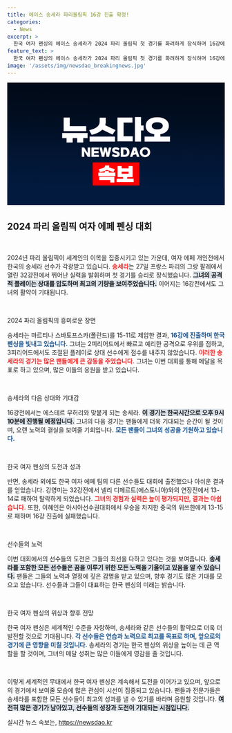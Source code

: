 ```yaml
---
title: 에이스 송세라 파리올림픽 16강 진출 확정!
categories:
  - News
excerpt: >
  한국 여자 펜싱의 에이스 송세라가 2024 파리 올림픽 첫 경기를 화려하게 장식하며 16강에 진출! 맞붙게 될 상대는 에스테르 무허리. 메달의 꿈을 향한 그녀의 도전을 응원하세요!
feature_text: >
  한국 여자 펜싱의 에이스 송세라가 2024 파리 올림픽 첫 경기를 화려하게 장식하며 16강에 진출! 맞붙게 될 상대는 에스테르 무허리. 메달의 꿈을 향한 그녀의 도전을 응원하세요!
image: '/assets/img/newsdao_breakingnews.jpg'
---
```


<p><img src="/assets/img/newsdao_breakingnews.jpg" alt="ontimetimes 속보" /></p>

<h2 data-ke-size="size26">2024 파리 올림픽 여자 에페 펜싱 대회</h2>

<p data-ke-size="size16">&nbsp;</p>

<p>2024년 파리 올림픽이 세계인의 이목을 집중시키고 있는 가운데, 여자 에페 개인전에서 한국의 송세라 선수가 각광받고 있습니다. <b><span style="color: #ee2323;">송세라</span></b>는 27일 프랑스 파리의 그랑 팔레에서 열린 32강전에서 뛰어난 실력을 발휘하며 첫 경기를 승리로 장식했습니다. <b><span style="background-color: #21538527;">그녀의 공격적 플레이는 상대를 압도하며 최고의 기량을 보여주었습니다.</span></b> 이어지는 16강전에서도 그녀의 활약이 기대됩니다.</p>

<p data-ke-size="size16">&nbsp;</p>

<p>2024 파리 올림픽의 흥미로운 장면</p>

<p>송세라는 마르티나 스바토프스카(폴란드)를 15-11로 제압한 결과, <b><span style="color: #1a5490;">16강에 진출하며 한국 펜싱을 빛내고 있습니다.</span></b> 그녀는 2피리어드에서 빠르고 예리한 공격으로 우위를 점하고, 3피리어드에서도 조절된 플레이로 상대 선수에게 점수를 내주지 않았습니다. <b><span style="color: #ee2323;">이러한 송세라의 경기는 많은 팬들에게 큰 감동을 주었습니다.</span></b> 그녀는 이번 대회를 통해 메달을 목표로 하고 있으며, 많은 이들의 응원을 받고 있습니다.</p>

<p data-ke-size="size16">&nbsp;</p>

<p>송세라의 다음 상대와 기대감</p>

<p>16강전에서는 에스테르 무허리와 맞붙게 되는 송세라. <b><span style="background-color: #21538527;">이 경기는 한국시간으로 오후 9시 10분에 진행될 예정입니다.</span></b> 그녀의 다음 경기는 팬들에게 더욱 기대되는 순간이 될 것이며, 오랜 노력의 결실을 보여줄 기회입니다. <b><span style="color: #1a5490;">모든 팬들이 그녀의 성공을 기원하고 있습니다.</span></b></p>

<p data-ke-size="size16">&nbsp;</p>

<p>한국 여자 펜싱의 도전과 성과</p>

<p>반면, 송세라 외에도 한국 여자 에페 팀의 다른 선수들도 대회에 출전했으나 아쉬운 결과를 얻었습니다. 강영미는 32강전에서 넬리 디페르트(에스토니아)와의 연장전에서 13-14로 패하여 탈락하게 되었습니다. <b><span style="color: #ee2323;">그녀의 경험과 실력은 높이 평가되지만, 결과는 아쉽습니다.</span></b> 또한, 이혜인은 아시아선수권대회에서 우승을 차지한 중국의 위쓰한에게 13-15로 패하며 16강 진출에 실패했습니다.</p>

<p data-ke-size="size16">&nbsp;</p>

<p>선수들의 노력</p>

<p>이번 대회에서의 선수들의 도전은 그들의 최선을 다하고 있다는 것을 보여줍니다. <b><span style="background-color: #21538527;">송세라를 포함한 모든 선수들은 꿈을 이루기 위한 모든 노력을 기울이고 있음을 알 수 있습니다.</span></b> 팬들은 그들의 노력과 열정에 깊은 감명을 받고 있으며, 향후 경기도 많은 기대를 모으고 있습니다. 선수들과 그들이 대표하는 한국 펜싱의 미래는 밝습니다.</p>

<p data-ke-size="size16">&nbsp;</p>

<p>한국 여자 펜싱의 위상과 향후 전망</p>

<p>한국 여자 펜싱은 세계적인 수준을 자랑하며, 송세라와 같은 선수들의 활약으로 더욱 더 발전할 것으로 기대됩니다. <b><span style="color: #1a5490;">각 선수들은 연습과 노력으로 최고를 목표로 하며, 앞으로의 경기에 큰 영향을 미칠 것입니다.</span></b> 송세라의 경기는 한국 펜싱의 위상을 높이는 데 큰 역할을 할 것이며, 그녀의 메달 성취는 많은 이들에게 영감을 줄 것입니다.</p>

<p data-ke-size="size16">&nbsp;</p>

<p>이렇게 세계적인 무대에서 한국 여자 펜싱은 계속해서 도전을 이어가고 있으며, 앞으로의 경기에서 보여줄 모습에 많은 관심이 시선이 집중되고 있습니다. 팬들과 전문가들은 송세라를 포함한 모든 선수들이 최고의 성과를 낼 수 있기를 바라며 응원할 것입니다. <b><span style="background-color: #21538527;">여전히 많은 경기가 남아있고, 선수들의 성장과 도전이 기대되는 시점입니다.</span></b></p>
실시간 뉴스 속보는, <a href="https://newsdao.kr" rel="dofollow">https://newsdao.kr</a>


